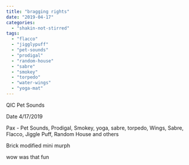 ```yaml
---
title: "bragging rights"
date: "2019-04-17"
categories: 
  - "shakin-not-stirred"
tags: 
  - "flacco"
  - "jigglypuff"
  - "pet-sounds"
  - "prodigal"
  - "random-house"
  - "sabre"
  - "smokey"
  - "torpedo"
  - "water-wings"
  - "yoga-mat"
---
```


QIC Pet Sounds

Date 4/17/2019

Pax - Pet Sounds, Prodigal, Smokey, yoga, sabre, torpedo, Wings, Sabre, Flacco, Jiggle Puff, Random House and others

Brick modified mini murph

wow was that fun
